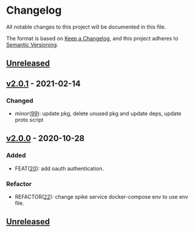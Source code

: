 # Changelog

All notable changes to this project will be documented in this file.

The format is based on [Keep a Changelog](https://keepachangelog.com/en/1.0.0/),
and this project adheres to [Semantic Versioning](https://semver.org/spec/v2.0.0.html).

## [Unreleased]

## [v2.0.1] - 2021-02-14

### Changed

- minor([99](https://github.com/meateam/drive-project/issues/99)): update pkg, delete unused pkg and update deps, update proto script

## [v2.0.0] - 2020-10-28

### Added

- FEAT([20](https://github.com/meateam/spike-service/pull/20)): add oauth authentication.

### Refactor

- REFACTOR([22](https://github.com/meateam/spike-service/pull/22)): change spike service docker-compose env to use env file.

## [Unreleased]

[unreleased]: https://github.com/meateam/spike-service/compare/master...develop
[v2.0.0]: https://github.com/meateam/spike-service/compare/v1.3...v2.0.0
[v2.0.1]: https://github.com/meateam/spike-service/compare/v2.0.0...v2.0.1
